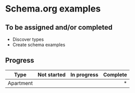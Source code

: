 # Schema.org examples

## To be assigned and/or completed

- Discover types
- Create schema examples

## Progress

| Type        |  Not started            | In progress  | Complete |
| ------------- |:-------------:| -----:|-----:|
| Apartment     |  | | * |
